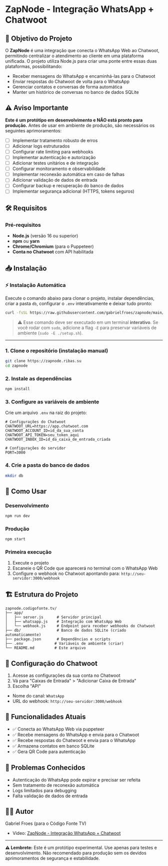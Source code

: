 # ZapNode - Integração WhatsApp + Chatwoot

## 🎯 Objetivo do Projeto

O **ZapNode** é uma integração que conecta o WhatsApp Web ao Chatwoot, permitindo centralizar o atendimento ao cliente em uma plataforma unificada. O projeto utiliza Node.js para criar uma ponte entre essas duas plataformas, possibilitando:

- Receber mensagens do WhatsApp e encaminhá-las para o Chatwoot
- Enviar respostas do Chatwoot de volta para o WhatsApp
- Gerenciar contatos e conversas de forma automática
- Manter um histórico de conversas no banco de dados SQLite

## ⚠️ Aviso Importante

**Este é um protótipo em desenvolvimento e NÃO está pronto para produção.** Antes de usar em ambiente de produção, são necessários os seguintes aprimoramentos:

- [ ] Implementar tratamento robusto de erros
- [ ] Adicionar logs estruturados
- [ ] Configurar rate limiting para webhooks
- [ ] Implementar autenticação e autorização
- [ ] Adicionar testes unitários e de integração
- [ ] Configurar monitoramento e observabilidade
- [ ] Implementar reconexão automática em caso de falhas
- [ ] Adicionar validação de dados de entrada
- [ ] Configurar backup e recuperação do banco de dados
- [ ] Implementar segurança adicional (HTTPS, tokens seguros)

## 🛠️ Requisitos

### Pré-requisitos

- **Node.js** (versão 16 ou superior)
- **npm** ou **yarn**
- **Chrome/Chromium** (para o Puppeteer)
- **Conta no Chatwoot** com API habilitada

## 📥 Instalação

### ⚡ Instalação Automática

Execute o comando abaixo para clonar o projeto, instalar dependências, criar a pasta `db`, configurar o `.env` interativamente e deixar tudo pronto:

```bash
curl -fsSL https://raw.githubusercontent.com/gabrielfroes/zapnode/main/setup.sh -o setup.sh && chmod +x setup.sh && ./setup.sh
````

> ⚠️ Esse comando deve ser executado em um terminal **interativo**. Se você rodar com `sudo`, adicione a flag `-E` para preservar variáveis de ambiente (`sudo -E ./setup.sh`).

---

### 1. Clone o repositório (instalação manual)

```bash
git clone https://zapnode.ribas.su
cd zapnode
```

### 2. Instale as dependências

```bash
npm install
```

### 3. Configure as variáveis de ambiente

Crie um arquivo `.env` na raiz do projeto:

```env
# Configurações do Chatwoot
CHATWOOT_URL=https://app.chatwoot.com
CHATWOOT_ACCOUNT_ID=id_da_sua_conta
CHATWOOT_API_TOKEN=seu_token_aqui
CHATWOOT_INBOX_ID=id_da_caixa_de_entrada_criada

# Configurações do servidor
PORT=3000
```

### 4. Crie a pasta do banco de dados

```bash
mkdir db
```

## 🚀 Como Usar

### Desenvolvimento

```bash
npm run dev
```

### Produção

```bash
npm start
```

### Primeira execução

1. Execute o projeto
2. Escaneie o QR Code que aparecerá no terminal com o WhatsApp Web
3. Configure o webhook no Chatwoot apontando para: `http://seu-servidor:3000/webhook`

## 🏗️ Estrutura do Projeto

```text
zapnode.codigofonte.tv/
├── app/
│   ├── server.js      # Servidor principal
│   ├── whatsapp.js    # Integração com WhatsApp Web
│   └── webhook.js     # Endpoint para receber webhooks do Chatwoot
├── db/                # Banco de dados SQLite (criado automaticamente)
├── package.json       # Dependências e scripts
├── .env              # Variáveis de ambiente (criar)
└── README.md         # Este arquivo
```

## 🔧 Configuração do Chatwoot

1. Acesse as configurações da sua conta no Chatwoot
2. Vá para "Caixas de Entrada" > "Adicionar Caixa de Entrada"
3. Escolha "API"

- Nome do canal: `WhatsApp`
- URL do webhook: `http://seu-servidor:3000/webhook`

## 📝 Funcionalidades Atuais

- ✅ Conecta ao WhatsApp Web via puppeteer
- ✅ Recebe mensagens do WhatsApp e envia para o Chatwoot
- ✅ Recebe respostas do Chatwoot e envia para o WhatsApp
- ✅ Armazena contatos em banco SQLite
- ✅ Gera QR Code para autenticação

## 🐛 Problemas Conhecidos

- Autenticação do WhatsApp pode expirar e precisar ser refeita
- Sem tratamento de reconexão automática
- Logs limitados para debugging
- Falta validação de dados de entrada

## 👨‍💻 Autor

Gabriel Froes (para o Código Fonte TV)

- Video: [ZapNode - Integração WhatsApp + Chatwoot](https://www.youtube.com/@codigofontetv)

---

**⚠️ Lembrete:** Este é um protótipo experimental. Use apenas para testes e desenvolvimento. Não recomendado para produção sem os devidos aprimoramentos de segurança e estabilidade.
